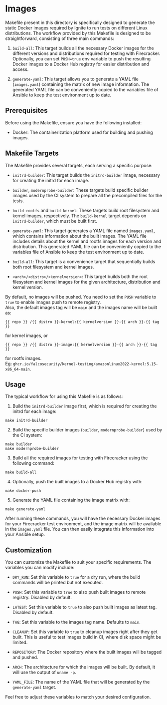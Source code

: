 # Images

Makefile present in this directory is specifically designed to generate the static Docker images required by Ignite to run tests on different Linux distributions. The workflow provided by this Makefile is designed to be straightforward, consisting of three main commands:

1. `build-all`: This target builds all the necessary Docker images for the different versions and distributions required for testing with Firecracker.  
Optionally, you can set `PUSH=true` env variable to push the resulting Docker images to a Docker Hub registry for easier distribution and access.

2. `generate-yaml`: This target allows you to generate a YAML file (`images.yaml`) containing the matrix of new image information. The generated YAML file can be conveniently copied to the variables file of Ansible to keep the test environment up to date.

## Prerequisites

Before using the Makefile, ensure you have the following installed:

- Docker: The containerization platform used for building and pushing images.

## Makefile Targets

The Makefile provides several targets, each serving a specific purpose:

- `initrd-builder`: This target builds the `initrd-builder` image, necessary for creating the initrd for each image.

- `builder`, `modernprobe-builder`: These targets build specific builder images used by the CI system to prepare all the precompiled files for the tests.

- `build-rootfs` and `build-kernel`: These targets build root filesystem and kernel images, respectively. The `build-kernel` target depends on `initrd-builder`, which must be built first.

- `generate-yaml`: This target generates a YAML file named `images.yaml`, which contains information about the built images. The YAML file includes details about the kernel and rootfs images for each version and distribution. This generated YAML file can be conveniently copied to the variables file of Ansible to keep the test environment up to date.

- `build-all`: This target is a convenience target that sequentially builds both root filesystem and kernel images.

- `<arch>/<distro>/<kernelversion>`: This target builds both the root filesystem and kernel images for the given architecture, distribution and kernel version.

By default, no images will be pushed. You need to set the `PUSH` variable to `true` to enable images push to remote registry.  
Also, the default images tag will be `main` and the images name will be built as:
```
{{ repo }} /{{ distro }}-kernel:{{ kernelversion }}-{{ arch }}-{{ tag }}
```
for kernel images, or  
```
{{ repo }} /{{ distro }}-image:{{ kernelversion }}-{{ arch }}-{{ tag }}
```
for rootfs images.  
Eg: `ghcr.io/falcosecurity/kernel-testing/amazonlinux2022-kernel:5.15-x86_64-main`.

## Usage

The typical workflow for using this Makefile is as follows:

1. Build the `initrd-builder` image first, which is required for creating the initrd for each image:

```
make initrd-builder
```

2. Build the specific builder images (`builder`, `modernprobe-builder`) used by the CI system:

```
make builder
make modernprobe-builder
```

3. Build all the required images for testing with Firecracker using the following command:

```
make build-all
```

4. Optionally, push the built images to a Docker Hub registry with:

```
make docker-push
```

5. Generate the YAML file containing the image matrix with:

```
make generate-yaml
```

After running these commands, you will have the necessary Docker images for your Firecracker test environment, and the image matrix will be available in the `images.yaml` file. You can then easily integrate this information into your Ansible setup.

## Customization

You can customize the Makefile to suit your specific requirements. The variables you can modify include:

- `DRY_RUN`: Set this variable to `true` for a dry run, where the build commands will be printed but not executed.

- `PUSH`: Set this variable to `true` to also push built images to remote registry. Disabled by default.

- `LATEST`: Set this variable to `true` to also push built images as latest tag. Disabled by default.

- `TAG`: Set this variable to the images tag name. Defaults to `main`.

- `CLEANUP`: Set this variable to `true` to cleanup images right after they get built. This is useful to test images build in CI, where disk space might be limited.

- `REPOSITORY`: The Docker repository where the built images will be tagged and pushed.

- `ARCH`: The architecture for which the images will be built. By default, it will use the output of `uname -p`.

- `YAML_FILE`: The name of the YAML file that will be generated by the `generate-yaml` target.

Feel free to adjust these variables to match your desired configuration.
